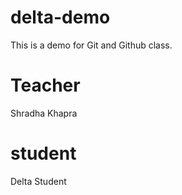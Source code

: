 # delta-demo
This is a demo for Git and Github class.

# Teacher
Shradha Khapra

# student
Delta Student
